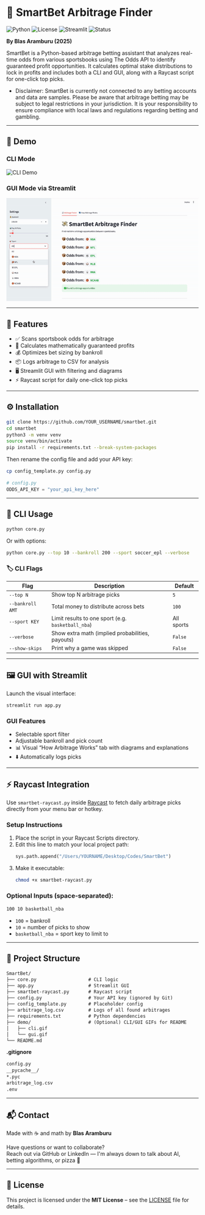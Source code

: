 # 💸 SmartBet Arbitrage Finder

![Python](https://img.shields.io/badge/python-3.9%2B-blue?logo=python)
![License](https://img.shields.io/badge/license-MIT-green)
![Streamlit](https://img.shields.io/badge/built%20with-streamlit-red?logo=streamlit)
![Status](https://img.shields.io/badge/status-actively--maintained-brightgreen)

**By Blas Aramburu (2025)**

SmartBet is a Python-based arbitrage betting assistant that analyzes real-time odds from various sportsbooks using The Odds API to identify guaranteed profit opportunities. It calculates optimal stake distributions to lock in profits and includes both a CLI and GUI, along with a Raycast script for one-click top picks.

* Disclaimer: SmartBet is currently not connected to any betting accounts and data are samples. Please be aware that arbitrage betting may be subject to legal restrictions in your jurisdiction. It is your responsibility to ensure compliance with local laws and regulations regarding betting and gambling.

---

## 🎥 Demo

### CLI Mode
![CLI Demo](https://raw.githubusercontent.com/blarmont/smartbet/main/sb_cli.gif)

### GUI Mode via Streamlit
![GUI Demo](https://raw.githubusercontent.com/blarmont/smartbet/main/sb_gui.gif)


---

## 🚀 Features

- ✅ Scans sportsbook odds for arbitrage
- 🧠 Calculates mathematically guaranteed profits
- 💰 Optimizes bet sizing by bankroll
- 📦 Logs arbitrage to CSV for analysis
- 🖥️ Streamlit GUI with filtering and diagrams
- ⚡ Raycast script for daily one-click top picks

---

## ⚙️ Installation

```bash
git clone https://github.com/YOUR_USERNAME/smartbet.git
cd smartbet
python3 -m venv venv
source venv/bin/activate
pip install -r requirements.txt --break-system-packages
```

Then rename the config file and add your API key:

```bash
cp config_template.py config.py
```

```python
# config.py
ODDS_API_KEY = "your_api_key_here"
```

---

## 🧪 CLI Usage

```bash
python core.py
```

Or with options:

```bash
python core.py --top 10 --bankroll 200 --sport soccer_epl --verbose
```

### 🏷️ CLI Flags

| Flag             | Description                                           | Default     |
|------------------|-------------------------------------------------------|-------------|
| `--top N`        | Show top N arbitrage picks                            | `5`         |
| `--bankroll AMT` | Total money to distribute across bets                 | `100`       |
| `--sport KEY`    | Limit results to one sport (e.g. `basketball_nba`)    | All sports  |
| `--verbose`      | Show extra math (implied probabilities, payouts)      | `False`     |
| `--show-skips`   | Print why a game was skipped                          | `False`     |

---

## 🖼️ GUI with Streamlit

Launch the visual interface:

```bash
streamlit run app.py
```

### GUI Features

- Selectable sport filter
- Adjustable bankroll and pick count
- 📊 Visual “How Arbitrage Works” tab with diagrams and explanations
- ⬇️ Automatically logs picks

---

## ⚡ Raycast Integration

Use `smartbet-raycast.py` inside [Raycast](https://raycast.com) to fetch daily arbitrage picks directly from your menu bar or hotkey.

### Setup Instructions

1. Place the script in your Raycast Scripts directory.
2. Edit this line to match your local project path:
   ```python
   sys.path.append("/Users/YOURNAME/Desktop/Codes/SmartBet")
   ```
3. Make it executable:
   ```bash
   chmod +x smartbet-raycast.py
   ```

### Optional Inputs (space-separated):

```bash
100 10 basketball_nba
```

- `100` = bankroll
- `10` = number of picks to show
- `basketball_nba` = sport key to limit to

---

## 📁 Project Structure

```
SmartBet/
├── core.py                   # CLI logic
├── app.py                    # Streamlit GUI
├── smartbet-raycast.py       # Raycast script
├── config.py                 # Your API key (ignored by Git)
├── config_template.py        # Placeholder config
├── arbitrage_log.csv         # Logs of all found arbitrages
├── requirements.txt          # Python dependencies
├── demo/                     # (Optional) CLI/GUI GIFs for README
│   ├── cli.gif
│   └── gui.gif
└── README.md
```

**.gitignore**
```bash
config.py
__pycache__/
*.pyc
arbitrage_log.csv
.env
```

---

## 📬 Contact

Made with ☕ and math by **Blas Aramburu**

Have questions or want to collaborate?  
Reach out via GitHub or LinkedIn — I'm always down to talk about AI, betting algorithms, or pizza 🍕

---

## 📄 License

This project is licensed under the **MIT License** – see the [LICENSE](LICENSE) file for details.
